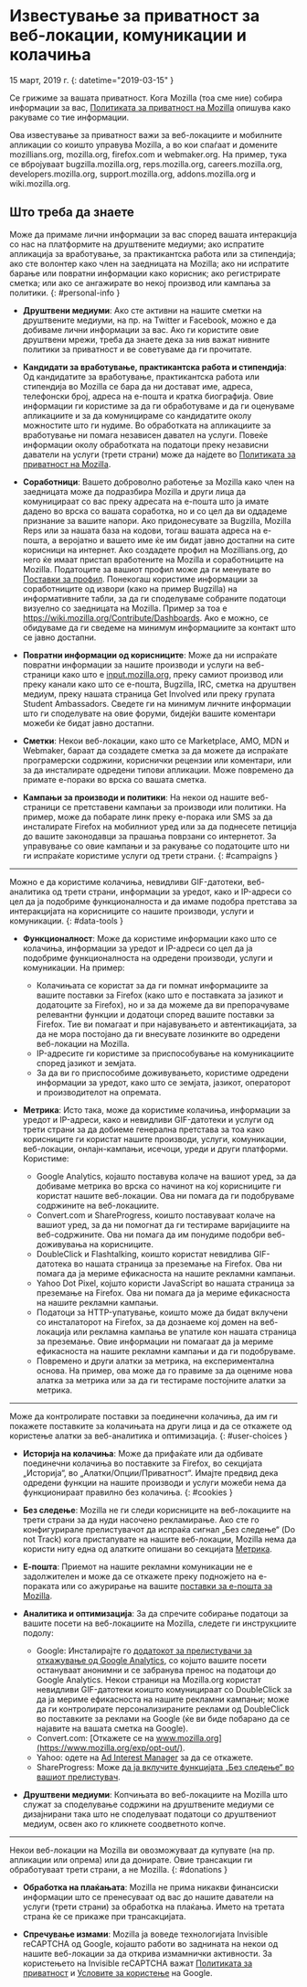 # Известување за приватност за веб-локации, комуникации и колачиња

15 март,  2019 г\.
{: datetime="2019-03-15" }

Се грижиме за вашата приватност. Кога Mozilla (тоа сме ние) собира информации за вас, [Политиката за приватност на Mozilla](https://www.mozilla.org/privacy/) опишува како ракуваме со тие информации.

Ова известување за приватност важи за веб-локациите и мобилните апликации со коишто управува Mozilla, а во кои спаѓаат и домените mozillians.org, mozilla.org, firefox.com и webmaker.org.  На пример, тука се вбројуваат bugzilla.mozilla.org, reps.mozilla.org, careers.mozilla.org, developers.mozilla.org, support.mozilla.org, addons.mozilla.org и wiki.mozilla.org.

## Што треба да знаете

Може да примаме лични информации за вас според вашата интеракција со нас на платформите на друштвените медиуми; ако испратите апликација за вработување, за практикантска работа или за стипендија; ако сте волонтер како член на заедницата на Mozilla; ако ни испратите барање или повратни информации како корисник; ако регистрирате сметка; или ако се ангажирате во некој производ или кампања за политики. 
{: #personal-info }

* **Друштвени медиуми**: Ако сте активни на нашите сметки на друштвените медиуми, на пр. на Twitter и Facebook, можно е да добиваме лични информации за вас. Ако ги користите овие друштвени мрежи, треба да знаете дека за нив важат нивните политики за приватност и ве советуваме да ги прочитате.

* **Кандидати за вработување, практикантска работа и стипендија**: Од кандидатите за вработување, практикантска работа или стипендија во Mozilla се бара да ни достават име, адреса, телефонски број, адреса на е-пошта и кратка биографија. Овие информации ги користиме за да ги обработуваме и да ги оценуваме апликациите и за да комуницираме со кандидатите околу можностите што ги нудиме. Во обработката на апликациите за вработување ни помага независен давател на услуги. Повеќе информации околу обработката на податоци преку независни даватели на услуги (трети страни) може да најдете во [Политиката за приватност на Mozilla](https://www.mozilla.org/privacy/).

* **Соработници**: Вашето доброволно работење за Mozilla како член на заедницата може да подразбира Mozilla и други лица да комуницираат со вас преку адресата на е-пошта што ја имате дадено во врска со вашата соработка, но и со цел да ви оддадеме признание за вашите напори. Ако придонесувате за Bugzilla, Mozilla Reps или за нашата база на кодови, тогаш вашата адреса на е-пошта, а веројатно и вашето име ќе им бидат јавно достапни на сите корисници на интернет. Ако создадете профил на Mozillians.org, до него ќе имаат пристап вработените на Mozilla и соработниците на Mozilla. Податоците за вашиот профил може да ги менувате во [Поставки за профил](https://mozillians.org/user/edit). Понекогаш користиме информации за соработниците од извори (како на пример Bugzilla) на информативните табли, за да ги споделуваме собраните податоци визуелно со заедницата на Mozilla. Пример за тоа е <https://wiki.mozilla.org/Contribute/Dashboards>. Ако е можно, се обидуваме да ги сведеме на минимум информациите за контакт што се јавно достапни.

* **Повратни информации од корисниците**: Може да ни испраќате повратни информации за нашите производи и услуги на веб-страници како што е [input.mozilla.org](https://input.mozilla.org/), преку самиот производ или преку канали како што се е-пошта, Bugzilla, IRC, сметка на друштвен медиум, преку нашата страница Get Involved или преку групата Student Ambassadors. Сведете ги на минимум личните информации што ги споделувате на овие форуми, бидејќи вашите коментари можеби ќе бидат јавно достапни.

* **Сметки**: Некои веб-локации, како што се Marketplace, AMO, MDN и Webmaker, бараат да создадете сметка за да можете да испраќате програмерски содржини, кориснички рецензии или коментари, или за да инсталирате одредени типови апликации. Може повремено да примате е-пораки во врска со вашата сметка. 

* **Кампањи за производи и политики**: На некои од нашите веб-страници се претставени кампањи за производи или политики. На пример, може да побарате линк преку е-порака или SMS за да инсталирате Firefox на мобилниот уред или за да поднесете петиција до вашите законодавци за прашања поврзани со интернетот. За управување со овие кампањи и за ракување со податоците што ни ги испраќате користиме услуги од трети страни.
{: #campaigns }

---------------------------------------

Можно е да користиме колачиња, невидливи GIF-датотеки, веб-аналитика од трети страни, информации за уредот, како и IP-адреси со цел да ја подобриме функционалноста и да имаме подобра претстава за интеракцијата на корисниците со нашите производи, услуги и комуникации.
{: #data-tools }

* **Функционалност**: Може да користиме информации како што се колачиња, информации за уредот и IP-адреси со цел да ја подобриме функционалноста на одредени производи, услуги и комуникации. На пример:
    * Колачињата се користат за да ги помнат информациите за вашите поставки за Firefox (како што е поставката за јазикот и додатоците за Firefox), но и за да можеме да ви препорачуваме релевантни функции и додатоци според вашите поставки за Firefox. Тие ви помагаат и при најавувањето и автентикацијата, за да не мора постојано да ги внесувате лозинките во одредени веб-локации на Mozilla.
    * IP-адресите ги користиме за приспособување на комуникациите според јазикот и земјата.
    * За да ви го приспособиме доживувањето, користиме одредени информации за уредот, како што се земјата, јазикот, операторот и производителот на опремата.

* **Метрика**: Исто така, може да користиме колачиња, информации за уредот и IP-адреси, како и невидливи GIF-датотеки и услуги од трети страни за да добиеме генерална претстава за тоа како корисниците ги користат нашите производи, услуги, комуникации, веб-локации, онлајн-кампањи, исечоци, уреди и други платформи. Користиме:
    * Google Analytics, којашто поставува колаче на вашиот уред, за да добиваме метрика во врска со начинот на кој корисниците ги користат нашите веб-локации. Ова ни помага да ги подобруваме содржините на веб-локациите.
    * Convert.com и ShareProgress, коишто поставуваат колаче на вашиот уред, за да ни помогнат да ги тестираме варијациите на веб-содржините. Ова ни помага да им понудиме подобри веб-доживувања на корисниците.
    * DoubleClick и Flashtalking, коишто користат невидлива GIF-датотека во нашата страница за преземање на Firefox. Ова ни помага да ја мериме ефикасноста на нашите рекламни кампањи.
    * Yahoo Dot Pixel, којшто користи JavaScript во нашата страница за преземање на Firefox. Ова ни помага да ја мериме ефикасноста на нашите рекламни кампањи. 
    * Податоци за HTTP-упатување, коишто може да бидат вклучени со инсталаторот на Firefox, за да дознаеме кој домен на веб-локација или рекламна кампања ве упатиле кон нашата страница за преземање. Овие информации ни помагаат да ја мериме ефикасноста на нашите рекламни кампањи и да ги подобруваме.
    * Повремено и други алатки за метрика, на експериментална основа. На пример, ова може да го правиме за да оцениме нова алатка за метрика или за да ги тестираме постојните алатки за метрика.

---------------------------------------

Може да контролирате поставки за поединечни колачиња, да им ги покажете поставките за колачињата на други лица и да се откажете од користење алатки за веб-аналитика и оптимизација. 
{: #user-choices }

* **Историја на колачиња**: Може да прифаќате или да одбивате поединечни колачиња во поставките за Firefox, во секцијата „Историја“, во „Алатки/Опции/Приватност“. Имајте предвид дека одредени функции на нашите производи и услуги можеби нема да функционираат правилно без колачиња.
{: #cookies }

* **Без следење**: Mozilla не ги следи корисниците на веб-локациите на трети страни за да нуди насочено рекламирање. Ако сте го конфигурирале прелистувачот да испраќа сигнал „Без следење“ (Do not Track) кога пристапувате на нашите веб-локации, Mozilla нема да користи ниту една од алатките опишани во секцијата [Метрика](#data-tools).

* **Е-пошта**: Приемот на нашите рекламни комуникации не е задолжителен и може да се откажете преку подножјето на е-пораката или со ажурирање на вашите [поставки за е-пошта за Mozilla](https://www.mozilla.org/newsletter/recovery/).

* **Аналитика и оптимизација**: За да спречите собирање податоци за вашите посети на веб-локациите на Mozilla, следете ги инструкциите подолу:
    *  Google: Инсталирајте го [додатокот за прелистувачи за откажување од Google Analytics](https://tools.google.com/dlpage/gaoptout), со којшто вашите посети остануваат анонимни и се забранува пренос на податоци до Google Analytics. Некои страници на Mozilla.org користат невидливи GIF-датотеки коишто комуницираат со DoubleClick за да ја мериме ефикасноста на нашите рекламни кампањи; може да ги контролирате персонализираните реклами од DoubleClick во поставките за реклами на Google (ќе ви биде побарано да се најавите на вашата сметка на Google).
    *  Convert.com: [Откажете се на www.mozilla.org](https://www.mozilla.org/exp/opt-out/).
    *  Yahoo: одете на [Ad Interest Manager](https://aim.yahoo.com/aim/us/en/optout/) за да се откажете.
    *  ShareProgress: Може [да ја вклучите функцијата „Без следење“ во вашиот прелистувач](https://support.mozilla.org/kb/how-do-i-turn-do-not-track-feature).

* **Друштвени медиуми**: Копчињата во веб-локациите на Mozilla што служат за споделување содржини на друштвените медиуми се дизајнирани така што не споделуваат податоци со друштвениот медиум, освен ако го кликнете соодветното копче.

---------------------------------------

Некои веб-локации на Mozilla ви овозможуваат да купувате (на пр. апликации или опрема) или да донирате. Овие трансакции ги обработуваат трети страни, а не Mozilla. 
{: #donations }

* **Обработка на плаќањата**: Mozilla не прима никакви финансиски информации што се пренесуваат од вас до нашите даватели на услуги (трети страни) за обработка на плаќања. Името на третата страна ќе се прикаже при трансакцијата.

* **Спречување измами**: Mozilla ја воведе технологијата Invisible reCAPTCHA од Google, којашто работи во заднината на некои од нашите веб-локации за да открива измамнички активности. За користењето на Invisible reCAPTCHA важат [Политиката за приватност](https://www.google.com/intl/en/policies/privacy/) и [Условите за користење](https://www.google.com/intl/en/policies/terms/) на Google.
